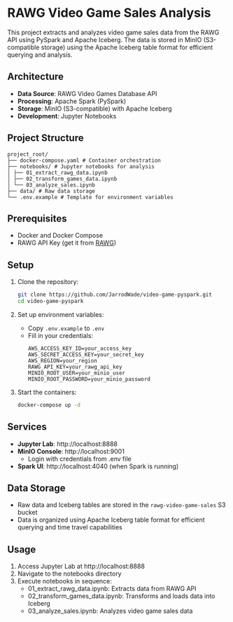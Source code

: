 # RAWG Video Game Sales Analysis

This project extracts and analyzes video game sales data from the RAWG API using PySpark and Apache Iceberg. The data is stored in MinIO (S3-compatible storage) using the Apache Iceberg table format for efficient querying and analysis.

## Architecture
- **Data Source**: RAWG Video Games Database API
- **Processing**: Apache Spark (PySpark)
- **Storage**: MinIO (S3-compatible) with Apache Iceberg
- **Development**: Jupyter Notebooks

## Project Structure

```
project_root/
├── docker-compose.yaml # Container orchestration
├── notebooks/ # Jupyter notebooks for analysis
│ ├── 01_extract_rawg_data.ipynb
│ ├── 02_transform_games_data.ipynb
│ └── 03_analyze_sales.ipynb
├── data/ # Raw data storage
└── .env.example # Template for environment variables
```

## Prerequisites
- Docker and Docker Compose
- RAWG API Key (get it from [RAWG](https://rawg.io/apidocs))

## Setup
1. Clone the repository:
   ```bash
   git clone https://github.com/JarrodWade/video-game-pyspark.git
   cd video-game-pyspark
   ```

2. Set up environment variables:
   - Copy `.env.example` to `.env`
   - Fill in your credentials:
     ```
     AWS_ACCESS_KEY_ID=your_access_key
     AWS_SECRET_ACCESS_KEY=your_secret_key
     AWS_REGION=your_region
     RAWG_API_KEY=your_rawg_api_key
     MINIO_ROOT_USER=your_minio_user
     MINIO_ROOT_PASSWORD=your_minio_password
     ```

3. Start the containers:
   ```bash
   docker-compose up -d
   ```

## Services
- **Jupyter Lab**: http://localhost:8888
- **MinIO Console**: http://localhost:9001
  - Login with credentials from .env file
- **Spark UI**: http://localhost:4040 (when Spark is running)

## Data Storage
- Raw data and Iceberg tables are stored in the `rawg-video-game-sales` S3 bucket
- Data is organized using Apache Iceberg table format for efficient querying and time travel capabilities

## Usage
1. Access Jupyter Lab at http://localhost:8888
2. Navigate to the notebooks directory
3. Execute notebooks in sequence:
   - 01_extract_rawg_data.ipynb: Extracts data from RAWG API
   - 02_transform_games_data.ipynb: Transforms and loads data into Iceberg
   - 03_analyze_sales.ipynb: Analyzes video game sales data
